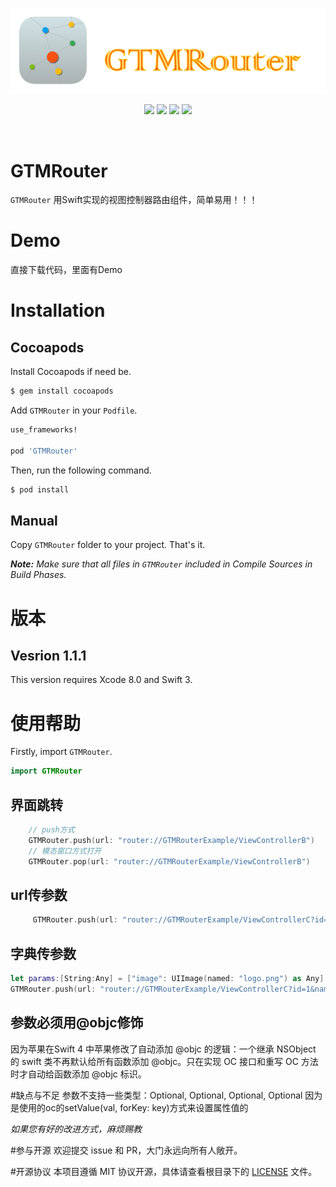 
<p align="center">
<a href="https://github.com/GTMYang/GTMRouter"><img src="https://raw.githubusercontent.com/GTMYang/GTMRouter/master/logo.png"></a>
</p>

<p align="center">
<a href="https://github.com/GTMYang/GTMRouter"><img src="https://img.shields.io/badge/platform-ios-lightgrey.svg"></a>
<a href="https://github.com/GTMYang/GTMRouter"><img src="https://img.shields.io/github/license/johnlui/Pitaya.svg?style=flat"></a>
<a href="https://github.com/GTMYang/GTMRouter"><img src="https://img.shields.io/badge/language-Swift%203-orange.svg"></a>
<a href="https://travis-ci.org/GTMYang/GTMRouter"><img src="https://img.shields.io/travis/johnlui/Pitaya.svg"></a>
</p>

<br>

GTMRouter
===================
`GTMRouter` 用Swift实现的视图控制器路由组件，简单易用！！！


# Demo
直接下载代码，里面有Demo

# Installation

## Cocoapods

Install Cocoapods if need be.

```bash
$ gem install cocoapods
```

Add `GTMRouter` in your `Podfile`.

```ruby
use_frameworks!

pod 'GTMRouter'
```

Then, run the following command.

```bash
$ pod install
```


## Manual

Copy `GTMRouter` folder to your project. That's it.

_**Note:** Make sure that all files in `GTMRouter` included in Compile Sources in Build Phases._

# 版本

## Vesrion 1.1.1

This version requires Xcode 8.0 and Swift 3.

# 使用帮助

Firstly, import `GTMRouter`.

```swift
import GTMRouter
```

## 界面跳转
```swift
    // push方式
    GTMRouter.push(url: "router://GTMRouterExample/ViewControllerB")
    // 模态窗口方式打开
    GTMRouter.pop(url: "router://GTMRouterExample/ViewControllerB")
```

## url传参数
```swift
     GTMRouter.push(url: "router://GTMRouterExample/ViewControllerC?id=1&name=GTMYang&ctitle=bunengzhongwen"）
```

## 字典传参数
```swift
let params:[String:Any] = ["image": UIImage(named: "logo.png") as Any]
GTMRouter.push(url: "router://GTMRouterExample/ViewControllerC?id=1&name=GTMYang&ctitle=bunengzhongwen", parameter: params)
```
## 参数必须用@objc修饰
因为苹果在Swift 4 中苹果修改了自动添加 @objc 的逻辑：一个继承 NSObject 的 swift 类不再默认给所有函数添加 @objc。只在实现 OC 接口和重写 OC 方法时才自动给函数添加 @objc 标识。

#缺点与不足
参数不支持一些类型：Optional<Int>, Optional<Float>, Optional<Double>, Optional<Bool>
因为是使用的oc的setValue(val, forKey: key)方式来设置属性值的

*如果您有好的改进方式，麻烦赐教*



#参与开源
欢迎提交 issue 和 PR，大门永远向所有人敞开。

#开源协议
本项目遵循 MIT 协议开源，具体请查看根目录下的 [LICENSE](https://raw.githubusercontent.com/GTMYang/GTMRouter/master/LICENSE) 文件。


